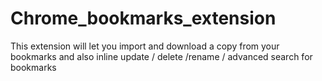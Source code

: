 # Chrome_bookmarks_extension
This extension will let you import and download a copy from your bookmarks and also 
inline update / delete /rename / advanced search for bookmarks
